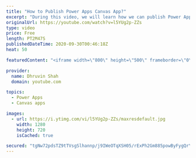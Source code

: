 ```yaml
---
title: "How to Publish Power Apps Canvas App?"
excerpt: "During this video, we will learn how we can publish Power Apps Canvas App. Sometimes, there are situations where we need to share the Power Apps with the other users to work on. Before we do that, we need to Publish our Power Apps. During this session I’m going to explain the same procedure in detail."
originalUrl: https://youtube.com/watch?v=l5YUg2p-ZZs
type: video
price: Free
length: PT2M47S
publishedDateTime: 2020-09-30T00:46:18Z
heat: 50

featuredContent: "<iframe width=\"800\" height=\"500\" frameborder=\"0\" src=\"https://www.youtube.com/embed/l5YUg2p-ZZs\" allow=\"accelerometer; autoplay; encrypted-media; gyroscope; picture-in-picture\" allowfullscreen></iframe>"

provider:
  name: Dhruvin Shah
  domain: youtube.com

topics:
  - Power Apps
  - Canvas apps

images:
  - url: https://i.ytimg.com/vi/l5YUg2p-ZZs/maxresdefault.jpg
    width: 1280
    height: 720
    isCached: true

secured: "tgNw72pdsTZ9tTVsgSlhannp/j9IWeOTqXSH05/rExPh2Gm885powByFygQrYtJerQgXnnObHNtd4yvAj4Wif1m/qu33UpijBRs6nj2shnkJqweGR49r3ufDf+B41CTYGMxdK+Fxour4mcKLbqOJ9Gas150qA6zSib3O9VLnUyZ0OCJ/fmwG8ZxJ3qk5rV+DD73kNUG+9VNzSNZXAl2YdssZKQxGlfdiVlGmkyZ+cSGhTiiaQ0FC4DODjxbvslN0lP67Bnf8WY886ta7hUQGFSMx3omCYI7+A274L+v0na1wWEd8js8ZVByyZ/CjqUBSdNmKbr9mPgTHicxGwL7mMFKlJUMWEW4VJXWFW0OvrYP16DAsP9vejpU7Tn5h5bulVEdulQMP/Gg/oNGSmRutYQ==;exB8D9qxUBAfLlt28Yk4nw=="
---
```


